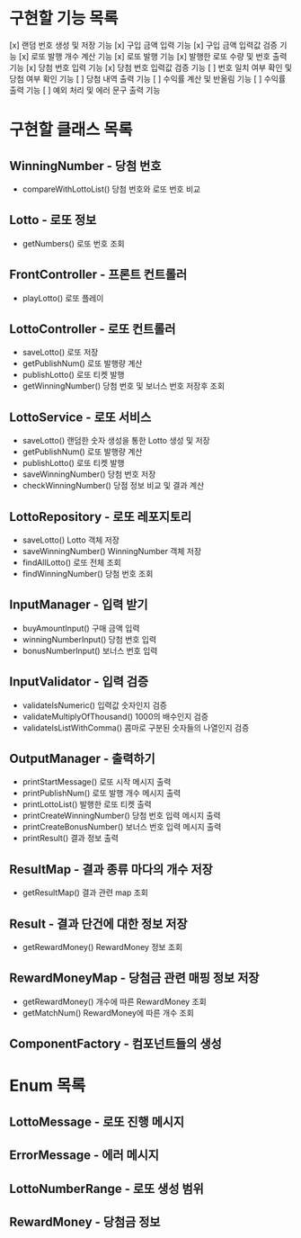 # 구현할 기능 목록
[x] 랜덤 번호 생성 및 저장 기능 
[x] 구입 금액 입력 기능 
[x] 구입 금액 입력값 검증 기능 
[x] 로또 발행 개수 계산 기능
[x] 로또 발행 기능 
[x] 발행한 로또 수량 및 번호 출력 기능 
[x] 당첨 번호 입력 기능 
[x] 당첨 번호 입력값 검증 기능 
[ ] 번호 일치 여부 확인 및 당첨 여부 확인 기능 
[ ] 당첨 내역 출력 기능 
[ ] 수익률 계산 및 반올림 기능 
[ ] 수익률 출력 기능 
[ ] 예외 처리 및 에러 문구 출력 기능

# 구현할 클래스 목록
## WinningNumber - 당첨 번호
- compareWithLottoList() 당첨 번호와 로또 번호 비교

## Lotto - 로또 정보
- getNumbers() 로또 번호 조회

## FrontController - 프론트 컨트롤러
- playLotto() 로또 플레이

## LottoController - 로또 컨트롤러
- saveLotto() 로또 저장
- getPublishNum() 로또 발행량 계산
- publishLotto() 로또 티켓 발행
- getWinningNumber() 당첨 번호 및 보너스 번호 저장후 조회

## LottoService - 로또 서비스
- saveLotto() 랜덤한 숫자 생성을 통한 Lotto 생성 및 저장
- getPublishNum() 로또 발행량 계산
- publishLotto() 로또 티켓 발행
- saveWinningNumber() 당첨 번호 저장
- checkWinningNumber() 당점 정보 비교 및 결과 계산

## LottoRepository - 로또 레포지토리
- saveLotto() Lotto 객체 저장
- saveWinningNumber() WinningNumber 객체 저장
- findAllLotto() 로또 전체 조회
- findWinningNumber() 당첨 번호 조회

## InputManager - 입력 받기
- buyAmountInput() 구매 금액 입력
- winningNumberInput() 당첨 번호 입력
- bonusNumberInput() 보너스 번호 입력

## InputValidator - 입력 검증
- validateIsNumeric() 입력값 숫자인지 검증
- validateMultiplyOfThousand() 1000의 배수인지 검증
- validateIsListWithComma() 콤마로 구분된 숫자들의 나열인지 검증

## OutputManager - 출력하기
- printStartMessage() 로또 시작 메시지 출력
- printPublishNum() 로또 발행 개수 메시지 출력
- printLottoList() 발행한 로또 티켓 출력
- printCreateWinningNumber() 당첨 번호 입력 메시지 출력
- printCreateBonusNumber() 보너스 번호 입력 메시지 출력
- printResult() 결과 정보 출력

## ResultMap - 결과 종류 마다의 개수 저장
- getResultMap() 결과 관련 map 조회

## Result - 결과 단건에 대한 정보 저장
- getRewardMoney() RewardMoney 정보 조회

## RewardMoneyMap - 당첨금 관련 매핑 정보 저장
- getRewardMoney() 개수에 따른 RewardMoney 조회
- getMatchNum() RewardMoney에 따른 개수 조회

## ComponentFactory - 컴포넌트들의 생성

# Enum 목록
## LottoMessage - 로또 진행 메시지

## ErrorMessage - 에러 메시지

## LottoNumberRange - 로또 생성 범위

## RewardMoney - 당첨금 정보
